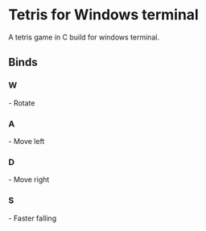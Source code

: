 # Tetris for Windows terminal
A tetris game in C build for windows terminal.

## Binds
<h3>W</h3> - Rotate
<h3>A</h3> - Move left
<h3>D</h3> - Move right
<h3>S</h3> - Faster falling
